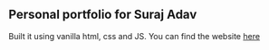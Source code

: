 ## Personal portfolio for Suraj Adav

Built it using vanilla html, css and JS.
You can find the website [here](https://suraj-adav.github.io./ "Suraj Adav Portfolio")
